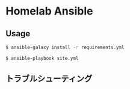 # Homelab Ansible

## Usage

```bash
$ ansible-galaxy install -r requirements.yml
```

```bash
$ ansible-playbook site.yml
```

## トラブルシューティング
